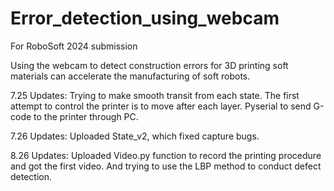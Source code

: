 # Error_detection_using_webcam
For RoboSoft 2024 submission

Using the webcam to detect construction errors for 3D printing soft materials can accelerate the manufacturing of soft robots.

7.25 Updates: Trying to make smooth transit from each state.
                The first attempt to control the printer is to move after each layer.
                Pyserial to send G-code to the printer through PC.

7.26 Updates: Uploaded State_v2, which fixed capture bugs.

8.26 Updates: Uploaded Video.py function to record the printing procedure and got the first video. And trying to use the LBP method to conduct defect detection.
